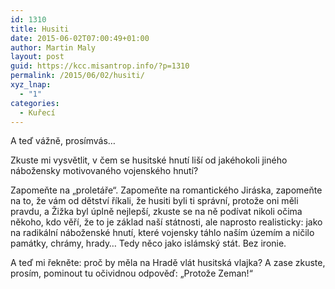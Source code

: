 ```yaml
---
id: 1310
title: Husiti
date: 2015-06-02T07:00:49+01:00
author: Martin Maly
layout: post
guid: https://kcc.misantrop.info/?p=1310
permalink: /2015/06/02/husiti/
xyz_lnap:
  - "1"
categories:
  - Kuřecí
---
```

A teď vážně, prosímvás&#8230;

Zkuste mi vysvětlit, v čem se husitské hnutí liší od jakéhokoli jiného nábožensky motivovaného vojenského hnutí?

Zapomeňte na &#8222;proletáře&#8220;. Zapomeňte na romantického Jiráska, zapomeňte na to, že vám od dětství říkali, že husiti byli ti správní, protože oni měli pravdu, a Žižka byl úplně nejlepší, zkuste se na ně podívat nikoli očima někoho, kdo věří, že to je základ naší státnosti, ale naprosto realisticky: jako na radikální náboženské hnutí, které vojensky táhlo naším územím a ničilo památky, chrámy, hrady&#8230; Tedy něco jako islámský stát. Bez ironie.

A teď mi řekněte: proč by měla na Hradě vlát husitská vlajka? A zase zkuste, prosím, pominout tu očividnou odpověď: &#8222;Protože Zeman!&#8220;